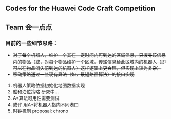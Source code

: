 ## Codes for the Huawei Code Craft Competition

## Team 会一点点

### 目前的一些细节思路：

* ~~对于每个机器人，维护一个其在一定时间内可到达的区域信息，只搜寻该信息内的物品（或，对每个物品维护一个区域，传递信息给此区域内的机器人（即可以在物品消失前到达的机器人）这样逻辑上更合理，但实现上较为复杂）~~
* ~~移动策略通过一些现有算法（如，最短路径算法）的接口实现~~

1. 机器人策略依据初始化地图数据实现
2. 船和泊位策略 研究中...
3. A*算法可用性需要测试
4. 或许 用A*将机器人指向不同港口
5. 时钟机制 proposal: chrono
